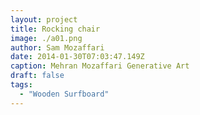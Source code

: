 ```yaml
---
layout: project
title: Rocking chair
image: ./a01.png
author: Sam Mozaffari
date: 2014-01-30T07:03:47.149Z
caption: Mehran Mozaffari Generative Art
draft: false
tags: 
  - "Wooden Surfboard"
---
```



